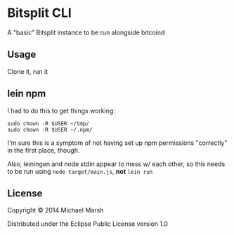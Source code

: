 # Bitsplit CLI

A "basic" Bitsplit instance to be run alongside bitcoind

## Usage

Clone it, run it

## lein npm
I had to do this to get things working:
```shell
sudo chown -R $USER ~/tmp/
sudo chown -R $USER ~/.npm/
```
I'm sure this is a symptom of not having set up npm permissions "correctly" in the first place, though.

Also, leiningen and node stdin appear to mess w/ each other, so this needs to be run using `node target/main.js`, **not** `lein run`

## License

Copyright © 2014 Michael Marsh

Distributed under the Eclipse Public License version 1.0 